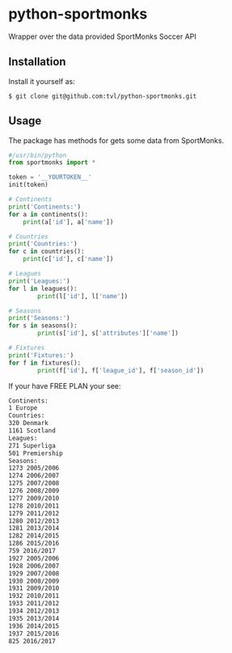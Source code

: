 # python-sportmonks
Wrapper over the data provided SportMonks Soccer API

## Installation

Install it yourself as:

    $ git clone git@github.com:tvl/python-sportmonks.git

## Usage

The package has methods for gets some data from SportMonks.

```python
#/usr/bin/python
from sportmonks import *

token = '__YOURTOKEN__'
init(token)

# Continents
print('Continents:')
for a in continents():
    print(a['id'], a['name'])

# Countries
print('Countries:')
for c in countries():
    print(c['id'], c['name'])

# Leagues
print('Leagues:')
for l in leagues():
        print(l['id'], l['name'])

# Seasons
print('Seasons:')
for s in seasons():
        print(s['id'], s['attributes']['name'])

# Fixtures
print('Fixtures:')
for f in fixtures():
        print(f['id'], f['league_id'], f['season_id'])

```
If your have FREE PLAN your see:
```bash
Continents:
1 Europe
Countries:
320 Denmark
1161 Scotland
Leagues:
271 Superliga
501 Premiership
Seasons:
1273 2005/2006
1274 2006/2007
1275 2007/2008
1276 2008/2009
1277 2009/2010
1278 2010/2011
1279 2011/2012
1280 2012/2013
1281 2013/2014
1282 2014/2015
1286 2015/2016
759 2016/2017
1927 2005/2006
1928 2006/2007
1929 2007/2008
1930 2008/2009
1931 2009/2010
1932 2010/2011
1933 2011/2012
1934 2012/2013
1935 2013/2014
1936 2014/2015
1937 2015/2016
825 2016/2017

```
